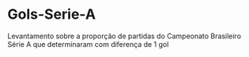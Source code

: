 # Gols-Serie-A
Levantamento sobre a proporção de partidas do Campeonato Brasileiro Série A que determinaram com diferença de 1 gol
